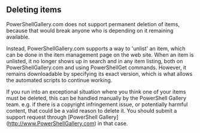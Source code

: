 ## Deleting items

PowerShellGallery.com does not support permanent deletion of items, because that would break anyone who is depending on it remaining available.

Instead, PowerShellGallery.com supports a way to 'unlist' an item, which can be done in the item management page on the web site. When an item is unlisted, it no longer shows up in search and in any item listing, both on PowerShellGallery.com and using PowerShellGet commands. However, it remains downloadable by specifying its exact version, which is what allows the automated scripts to continue working.

If you run into an exceptional situation where you think one of your items must be deleted, this can be handled manually by the PowerShell Gallery team. e.g. if there is a copyright infringement issue, or potentially harmful content, that could be a valid reason to delete it. You should submit a support request through [PowerShell Gallery] (http://www.PowerShellGallery.com) in that case.
